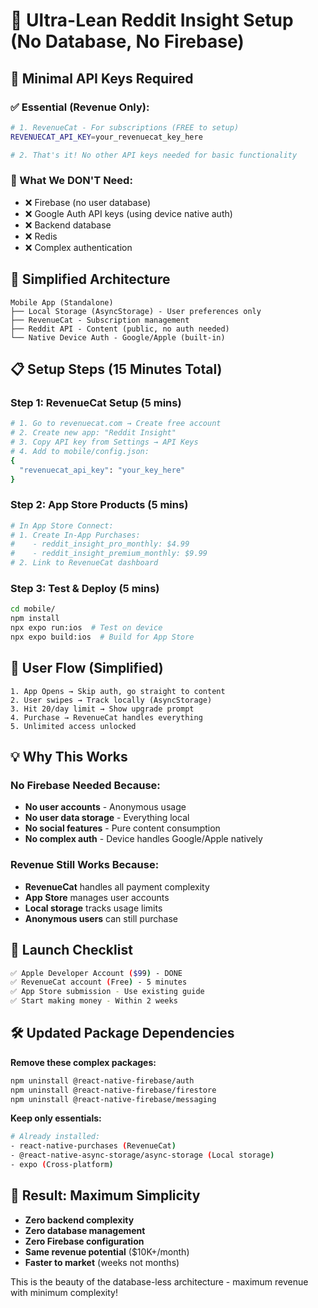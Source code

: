 # 🚀 Ultra-Lean Reddit Insight Setup (No Database, No Firebase)

## 📱 Minimal API Keys Required

### ✅ Essential (Revenue Only):
```bash
# 1. RevenueCat - For subscriptions (FREE to setup)
REVENUECAT_API_KEY=your_revenuecat_key_here

# 2. That's it! No other API keys needed for basic functionality
```

### 🚫 What We DON'T Need:
- ❌ Firebase (no user database)
- ❌ Google Auth API keys (using device native auth)
- ❌ Backend database
- ❌ Redis
- ❌ Complex authentication

## 🎯 Simplified Architecture

```
Mobile App (Standalone)
├── Local Storage (AsyncStorage) - User preferences only
├── RevenueCat - Subscription management
├── Reddit API - Content (public, no auth needed)
└── Native Device Auth - Google/Apple (built-in)
```

## 📋 Setup Steps (15 Minutes Total)

### Step 1: RevenueCat Setup (5 mins)
```bash
# 1. Go to revenuecat.com → Create free account
# 2. Create new app: "Reddit Insight"  
# 3. Copy API key from Settings → API Keys
# 4. Add to mobile/config.json:
{
  "revenuecat_api_key": "your_key_here"
}
```

### Step 2: App Store Products (5 mins)
```bash
# In App Store Connect:
# 1. Create In-App Purchases:
#    - reddit_insight_pro_monthly: $4.99
#    - reddit_insight_premium_monthly: $9.99
# 2. Link to RevenueCat dashboard
```

### Step 3: Test & Deploy (5 mins)
```bash
cd mobile/
npm install
npx expo run:ios  # Test on device
npx expo build:ios  # Build for App Store
```

## 🎨 User Flow (Simplified)

```
1. App Opens → Skip auth, go straight to content
2. User swipes → Track locally (AsyncStorage)
3. Hit 20/day limit → Show upgrade prompt  
4. Purchase → RevenueCat handles everything
5. Unlimited access unlocked
```

## 💡 Why This Works

### No Firebase Needed Because:
- **No user accounts** - Anonymous usage
- **No user data storage** - Everything local
- **No social features** - Pure content consumption
- **No complex auth** - Device handles Google/Apple natively

### Revenue Still Works Because:
- **RevenueCat** handles all payment complexity
- **App Store** manages user accounts
- **Local storage** tracks usage limits
- **Anonymous users** can still purchase

## 🚀 Launch Checklist

```bash
✅ Apple Developer Account ($99) - DONE
✅ RevenueCat account (Free) - 5 minutes
✅ App Store submission - Use existing guide
✅ Start making money - Within 2 weeks
```

## 🛠️ Updated Package Dependencies

**Remove these complex packages:**
```bash
npm uninstall @react-native-firebase/auth
npm uninstall @react-native-firebase/firestore  
npm uninstall @react-native-firebase/messaging
```

**Keep only essentials:**
```bash
# Already installed:
- react-native-purchases (RevenueCat)
- @react-native-async-storage/async-storage (Local storage)
- expo (Cross-platform)
```

## 🎯 Result: Maximum Simplicity

- **Zero backend complexity**
- **Zero database management** 
- **Zero Firebase configuration**
- **Same revenue potential** ($10K+/month)
- **Faster to market** (weeks not months)

This is the beauty of the database-less architecture - maximum revenue with minimum complexity!